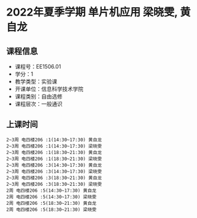 # 2022年夏季学期 单片机应用 梁晓雯, 黄自龙






## 课程信息

- 课程号：EE1506.01
- 学分：1
- 教学类型：实验课
- 开课单位：信息科学技术学院
- 课程类别：自由选修
- 课程层次：一般通识

## 上课时间

```
2~3周 电四楼206 :1(14:30~17:30) 黄自龙
2~3周 电四楼206 :1(14:30~17:30) 梁晓雯
2~3周 电四楼206 :1(18:30~21:30) 黄自龙
2~3周 电四楼206 :1(18:30~21:30) 梁晓雯
2~3周 电四楼206 :3(14:30~17:30) 黄自龙
2~3周 电四楼206 :3(14:30~17:30) 梁晓雯
2~3周 电四楼206 :3(18:30~21:30) 黄自龙
2~3周 电四楼206 :3(18:30~21:30) 梁晓雯
2周 电四楼206 :5(14:30~17:30) 黄自龙
2周 电四楼206 :5(14:30~17:30) 梁晓雯
2周 电四楼206 :5(18:30~21:30) 黄自龙
2周 电四楼206 :5(18:30~21:30) 梁晓雯
```


